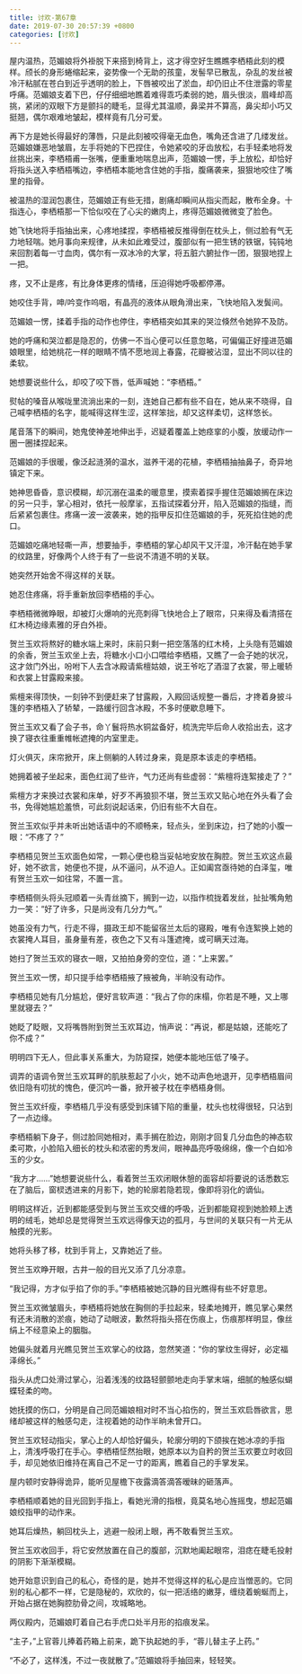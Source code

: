 ```yaml
---
title: 讨欢-第67章
date: 2019-07-30 20:57:39 +0800
categories: [讨欢]
---
```


屋内温热，范媚娘将外褂脱下来搭到椅背上，这才得空好生瞧瞧李栖梧此刻的模样。颀长的身形蜷缩起来，姿势像一个无助的孩童，发髻早已散乱，杂乱的发丝被冷汗粘腻在苍白到近乎透明的脸上，下唇被咬出了淤血，却仍旧止不住泄露的零星呼痛。范媚娘支着下巴，仔仔细细地瞧着难得乖巧柔弱的她，眉头很淡，眉峰却高挑，紧闭的双眼下方是颤抖的睫毛，显得尤其温顺，鼻梁并不算高，鼻尖却小巧又挺翘，偶尔艰难地皱起，模样竟有几分可爱。

再下方是她长得最好的薄唇，只是此刻被咬得毫无血色，嘴角还含进了几缕发丝。范媚娘嫌恶地皱眉，左手将她的下巴捏住，令她紧咬的牙齿放松，右手轻柔地将发丝挑出来，李栖梧甫一张嘴，便重重地喘息出声，范媚娘一愣，手上放松，却恰好将指头送入李栖梧嘴边，李栖梧本能地含住她的手指，腹痛袭来，狠狠地咬住了嘴里的指骨。

被温热的湿润包裹住，范媚娘正有些无措，剧痛却瞬间从指尖而起，散布全身。十指连心，李栖梧那一下恰似咬在了心尖的嫩肉上，疼得范媚娘微微变了脸色。

她飞快地将手指抽出来，心疼地揉捏，李栖梧被反推得倒在枕头上，侧过脸有气无力地轻喘。她月事向来规律，从未如此难受过，腹部似有一把生锈的铁锯，钝钝地来回割着每一寸血肉，偶尔有一双冰冷的大掌，将五脏六腑扯作一团，狠狠地捏上一把。

疼，又不止是疼，有比身体更疼的情绪，压迫得她呼吸都停滞。

她咬住手背，呻/吟变作呜咽，有晶亮的液体从眼角滑出来，飞快地陷入发鬓间。

范媚娘一愣，揉着手指的动作也停住，李栖梧突如其来的哭泣倏然令她猝不及防。

她的呼痛和哭泣都是隐忍的，仿佛一不当心便可以任意忽略，可偏偏正好撞进范媚娘眼里，给她桃花一样的眼睛不情不愿地润上春露，花瓣被沾湿，显出不同以往的柔软。

她想要说些什么，却咬了咬下唇，低声喊她：“李栖梧。”

熨帖的嗓音从喉咙里流淌出来的一刻，连她自己都有些不自在，她从来不晓得，自己喊李栖梧的名字，能喊得这样生涩，这样笨拙，却又这样柔切，这样悠长。

尾音落下的瞬间，她鬼使神差地伸出手，迟疑着覆盖上她痉挛的小腹，放缓动作一圈一圈揉捏起来。

范媚娘的手很暖，像泛起涟漪的温水，滋养干渴的花植，李栖梧抽抽鼻子，奇异地镇定下来。

她神思昏昏，意识模糊，却沉溺在温柔的暖意里，摸索着探手握住范媚娘搁在床边的另一只手，掌心相对，依托一般摩挲，五指试探着分开，陷入范媚娘的指缝，而后紧紧包裹住。疼痛一波一波袭来，她的指甲反扣住范媚娘的手，死死掐住她的虎口。

范媚娘吃痛地轻嘶一声，想要抽手，李栖梧的掌心却风干又汗湿，冷汗黏在她手掌的纹路里，好像两个人终于有了一些说不清道不明的关联。

她突然开始舍不得这样的关联。

她忍住疼痛，将手重新放回李栖梧的手心。

李栖梧微微睁眼，却被灯火爆响的光亮刺得飞快地合上了眼帘，只来得及看清搭在红木椅边缘素雅的牙白外褂。

贺兰玉欢将熬好的糖水端上来时，床前只剩一把空落落的红木椅，上头隐有范媚娘的余香，贺兰玉欢坐上去，将糖水小口小口喂给李栖梧，又瞧了一会子她的状况，这才敛门外出，吩咐下人去含冰殿请紫檀姑娘，说王爷吃了酒湿了衣裳，带上暖轿和衣裳上甘露殿来接。

紫檀来得顶快，一刻钟不到便赶来了甘露殿，入殿回话规整一番后，才搀着身披斗篷的李栖梧入了轿辇，一路缓行回含冰殿，不多时便歇息睡下。

贺兰玉欢又看了会子书，命丫鬟将热水铜盆备好，梳洗完毕后命人收拾出去，这才换了寝衣往重重帷帐遮掩的内室里走。

灯火俱灭，床帘掀开，床上侧躺的人转过身来，竟是原本该走的李栖梧。

她拥着被子坐起来，面色红润了些许，气力还尚有些虚弱：“紫檀将连絮接走了？”

紫檀方才来换过衣裳和床单，好歹不再狼狈不堪，贺兰玉欢又贴心地在外头看了会书，免得她尴尬羞愤，可此刻说起话来，仍旧有些不大自在。

贺兰玉欢似乎并未听出她话语中的不顺畅来，轻点头，坐到床边，扫了她的小腹一眼：“不疼了？”

李栖梧见贺兰玉欢面色如常，一颗心便也稳当妥帖地安放在胸腔。贺兰玉欢这点最好，她不欲言，她便也不提，从不逼问，从不迫人。正如阖宫亟待她的白泽玺，唯有贺兰玉欢一如往常，不置一言。

李栖梧侧头将头冠顺着一头青丝摘下，搁到一边，以指作梳拢着发丝，扯扯嘴角勉力一笑：“好了许多，只是尚没有几分力气。”

她虽没有力气，行走不得，摄政王却不能留宿兰太后的寝殿，唯有令连絮换上她的衣裳掩人耳目，虽身量有差，夜色之下又有斗篷遮掩，或可瞒天过海。

她扫了贺兰玉欢的寝衣一眼，又拍拍身旁的空位，道：“上来罢。”

贺兰玉欢一愣，却只提手给李栖梧掖了掖被角，半晌没有动作。

李栖梧见她有几分尴尬，便好言软声道：“我占了你的床榻，你若是不睡，又上哪里就寝去？”

她眨了眨眼，又将嘴唇附到贺兰玉欢耳边，悄声说：“再说，都是姑娘，还能吃了你不成？”

明明四下无人，但此事关系重大，为防窥探，她便本能地压低了嗓子。

调弄的语调令贺兰玉欢耳畔的肌肤惹起了小火，她不动声色地退开，见李栖梧眉间依旧隐有叨扰的愧色，便沉吟一番，掀开被子枕在李栖梧身侧。

贺兰玉欢纤瘦，李栖梧几乎没有感受到床铺下陷的重量，枕头也枕得很轻，只沾到了一点边缘。

李栖梧躺下身子，侧过脸同她相对，素手搁在脸边，刚刚才回复几分血色的神态软柔可欺，小脸陷入细长的枕头和浓密的秀发间，眼神晶亮呼吸绵绵，像一个白如冷玉的少女。

“我方才……”她想要说些什么，看着贺兰玉欢闭眼休憩的面容却将要说的话悉数忘在了脑后，窗棂透进来的月影下，她的轮廓若隐若现，像即将羽化的谪仙。

明明这样近，近到都能感受到与贺兰玉欢交缠的呼吸，近到都能窥视到她脸颊上透明的绒毛，她却总是觉得贺兰玉欢远得像天边的孤月，与世间的关联只有一片无从触摸的光影。

她将头移了移，枕到手背上，又靠她近了些。

贺兰玉欢睁开眼，古井一般的目光又添了几分凉意。

“我记得，方才似乎掐了你的手。”李栖梧被她沉静的目光瞧得有些不好意思。

贺兰玉欢微皱眉头，李栖梧将她放在胸侧的手拉起来，轻柔地摊开，瞧见掌心果然有还未消散的淤痕，她动了动眼波，歉然将指头搭在伤痕上，伤痕那样明显，像丝绢上不经意染上的胭脂。

她偏头就着月光瞧见贺兰玉欢掌心的纹路，忽然笑道：“你的掌纹生得好，必定福泽绵长。”

指头从虎口处滑过掌心，沿着浅浅的纹路轻颤颤地走向手掌末端，细腻的触感似蝴蝶轻柔的吻。

她抚摸的伤口，分明是自己同范媚娘相对时不当心掐伤的，贺兰玉欢启唇欲言，思绪却被这样的触感勾走，注视着她的动作半晌未曾开口。

贺兰玉欢轻动指尖，掌心上的人却恰好偏头，轮廓分明的下颌挨在她冰凉的手指上，清浅呼吸打在手心。李栖梧怔然抬眼，她原本以为自矜的贺兰玉欢要立时收回手，却见她依旧维持在离自己不足一寸的距离，瞧着自己的手掌发呆。

屋内顿时安静得诡异，能听见屋檐下夜露滴答滴答暧昧的砸落声。

李栖梧顺着她的目光回到手指上，看她光滑的指根，竟莫名地心旌摇曳，想起范媚娘绞指甲的动作来。

她耳后燥热，躺回枕头上，逃避一般闭上眼，再不敢看贺兰玉欢。

贺兰玉欢收回手，将它安然放置在自己的腹部，沉默地阖起眼帘，泪痣在睫毛投射的阴影下渐渐模糊。

她开始意识到自己的私心，奇怪的是，她并不觉得这样的私心是应当憎恶的。它同别的私心都不一样，它是隐秘的，欢欣的，似一把活络的嫩芽，缠绕着蜿蜒而上，开始占据在她胸腔肋骨之间，攻城略地。

两仪殿内，范媚娘盯着自己右手虎口处半月形的掐痕发呆。

“主子，”上官蓉儿捧着药箱上前来，跪下执起她的手，“蓉儿替主子上药。”

“不必了，这样浅，不过一夜就散了。”范媚娘将手抽回来，轻轻笑。

